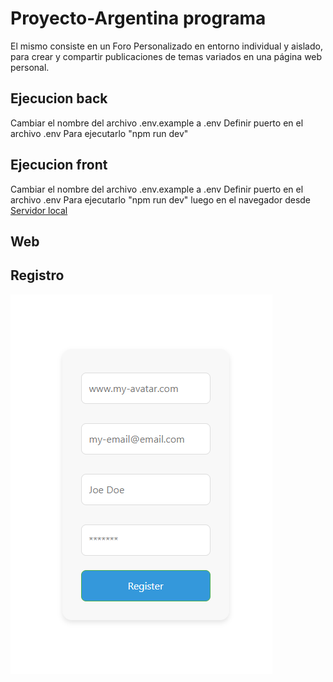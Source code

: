 # Proyecto-Argentina programa

El mismo consiste en un Foro Personalizado en entorno individual y aislado, para crear y compartir publicaciones de temas variados en una página web personal.

## Ejecucion back

Cambiar el nombre del archivo .env.example a .env
Definir puerto en el archivo .env
Para ejecutarlo "npm run dev" 


## Ejecucion front

Cambiar el nombre del archivo .env.example a .env
Definir puerto en el archivo .env
Para ejecutarlo "npm run dev" 
luego en el navegador desde [Servidor local](http://localhost:4000)

## Web

## Registro
![main](markdown/screencapture-localhost-3000-register-2023-12-09-16_54_22.png)